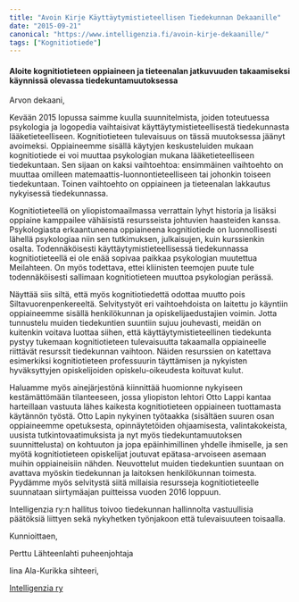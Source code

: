 ```yaml
---
title: "Avoin Kirje Käyttäytymistieteellisen Tiedekunnan Dekaanille"
date: "2015-09-21"
canonical: "https://www.intelligenzia.fi/avoin-kirje-dekaanille/"
tags: ["Kognitiotiede"]
---
```


#### Aloite kognitiotieteen oppiaineen ja tieteenalan jatkuvuuden takaamiseksi käynnissä olevassa tiedekuntamuutoksessa

Arvon dekaani,

Kevään 2015 lopussa saimme kuulla suunnitelmista, joiden toteutuessa psykologia ja logopedia vaihtaisivat käyttäytymistieteellisestä tiedekunnasta lääketieteelliseen. Kognitiotieteen tulevaisuus on tässä muutoksessa jäänyt avoimeksi. Oppiaineemme sisällä käytyjen keskusteluiden mukaan kognitiotiede ei voi muuttaa psykologian mukana lääketieteelliseen tiedekuntaan. Sen sijaan on kaksi vaihtoehtoa: ensimmäinen vaihtoehto on muuttaa omilleen matemaattis-luonnontieteelliseen tai johonkin toiseen tiedekuntaan. Toinen vaihtoehto on oppiaineen ja tieteenalan lakkautus nykyisessä tiedekunnassa.

Kognitiotieteellä on yliopistomaailmassa verrattain lyhyt historia ja lisäksi oppiaine kamppailee vähäisistä resursseista johtuvien haasteiden kanssa. Psykologiasta erkaantuneena oppiaineena kognitiotiede on luonnollisesti lähellä psykologiaa niin sen tutkimuksen, julkaisujen, kuin kurssienkin osalta. Todennäköisesti käyttäytymistieteellisessä tiedekunnassa kognitiotieteellä ei ole enää sopivaa paikkaa psykologian muutettua Meilahteen. On myös todettava, ettei kliinisten teemojen puute tule todennäköisesti sallimaan kognitiotieteen muuttoa psykologian perässä.

Näyttää siis siltä, että myös kognitiotiedettä odottaa muutto pois Siltavuorenpenkereeltä. Selvitystyöt eri vaihtoehdoista on laitettu jo käyntiin oppiaineemme sisällä henkilökunnan ja opiskelijaedustajien voimin. Jotta tunnustelu muiden tiedekuntien suuntiin sujuu jouhevasti, meidän on kuitenkin voitava luottaa siihen, että käyttäytymistieteellinen tiedekunta pystyy tukemaan kognitiotieteen tulevaisuutta takaamalla oppiaineelle riittävät resurssit tiedekunnan vaihtoon. Näiden resurssien on katettava esimerkiksi kognitiotieteen professuurin täyttämisen ja nykyisten hyväksyttyjen opiskelijoiden opiskelu-oikeudesta koituvat kulut.

Haluamme myös ainejärjestönä kiinnittää huomionne nykyiseen kestämättömään tilanteeseen, jossa yliopiston lehtori Otto Lappi kantaa harteillaan vastuuta lähes kaikesta kognitiotieteen oppiaineen tuottamasta käytännön työstä. Otto Lapin nykyinen työtaakka (sisältäen suuren osan oppiaineemme opetuksesta, opinnäytetöiden ohjaamisesta, valintakokeista, uusista tutkintovaatimuksista ja nyt myös tiedekuntamuutoksen suunnittelusta) on kohtuuton ja jopa epäinhimillinen yhdelle ihmiselle, ja sen myötä kognitiotieteen opiskelijat joutuvat epätasa-arvoiseen asemaan muihin oppiaineisiin nähden. Neuvottelut muiden tiedekuntien suuntaan on avattava myöskin tiedekunnan ja laitoksen henkilökunnan toimesta. Pyydämme myös selvitystä siitä millaisia resursseja kognitiotieteelle suunnataan siirtymäajan puitteissa vuoden 2016 loppuun.

Intelligenzia ry:n hallitus toivoo tiedekunnan hallinnolta vastuullisia päätöksiä liittyen sekä nykyhetken työnjakoon että tulevaisuuteen toisaalla.

Kunnioittaen,

Perttu Lähteenlahti puheenjohtaja

Iina Ala-Kurikka sihteeri,

[Intelligenzia ry](https://www.intelligenzia.fi)
